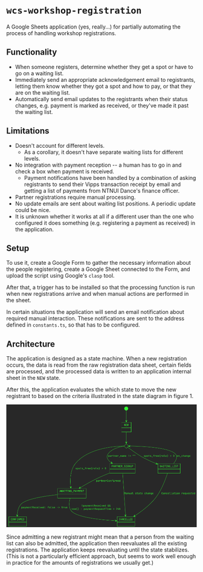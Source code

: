 # `wcs-workshop-registration`

A Google Sheets application (yes, really...) for partially automating the process of handling workshop registrations.

## Functionality
- When someone registers, determine whether they get a spot or have to go on a waiting list.
- Immediately send an appropriate acknowledgement email to registrants, letting them know whether they got a spot and how to pay, or that they are on the waiting list.
- Automatically send email updates to the registrants when their status changes, e.g. payment is marked as received, or they've made it past the waiting list.

## Limitations
- Doesn't account for different levels.
  - As a corollary, it doesn't have separate waiting lists for different levels.
- No integration with payment reception -- a human has to go in and check a box when payment is received.
  - Payment notifications have been handled by a combination of asking registrants to send their Vipps transaction receipt by email and getting a list of payments from NTNUI Dance's finance officer.
- Partner registrations require manual processing.
- No update emails are sent about waiting list positions. A periodic update could be nice.
- It is unknown whether it works at all if a different user than the one who configured it does something (e.g. registering a payment as received) in the application.

## Setup
To use it, create a Google Form to gather the necessary information about the people registering, create a Google Sheet connected to the Form, and upload the script using Google's `clasp` tool.

After that, a trigger has to be installed so that the processing function is run when new registrations arrive and when manual actions are performed in the sheet.

In certain situations the application will send an email notification about required manual interaction.
These notifications are sent to the address defined in `constants.ts`, so that has to be configured.

## Architecture
The application is designed as a state machine.
When a new registration occurs, the data is read from the raw registration data sheet, certain fields are processed, and the processed data is written to an application internal sheet in the `NEW` state.

After this, the application evaluates the which state to move the new registrant to based on the criteria illustrated in the state diagram in figure 1.

![**Fig. 1:** State diagram.](./diagrams/state_diagram.png)

Since admitting a new registrant might mean that a person from the waiting list can also be admitted, the application then reevaluates all the existing registrations.
The application keeps reevaluating until the state stabilizes.
(This is not a particularly efficient approach, but seems to work well enough in practice for the amounts of registrations we usually get.)
